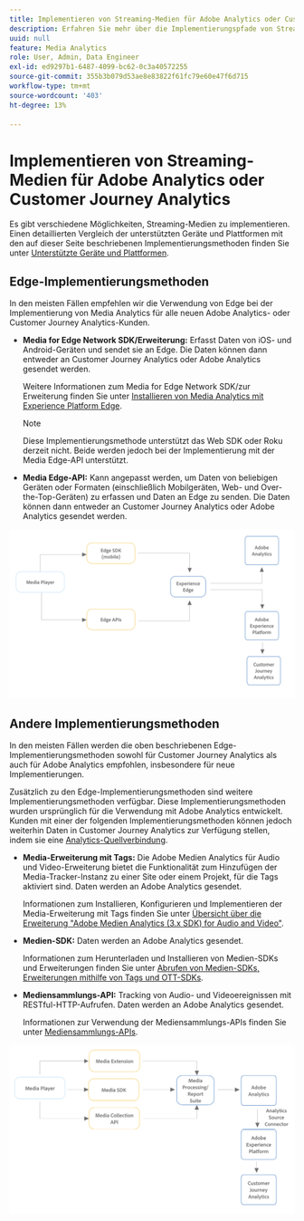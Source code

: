 ```yaml
---
title: Implementieren von Streaming-Medien für Adobe Analytics oder Customer Journey Analytics
description: Erfahren Sie mehr über die Implementierungspfade von Streaming-Medien.
uuid: null
feature: Media Analytics
role: User, Admin, Data Engineer
exl-id: ed9297b1-6487-4099-bc62-0c3a40572255
source-git-commit: 355b3b079d53ae8e83822f61fc79e60e47f6d715
workflow-type: tm+mt
source-wordcount: '403'
ht-degree: 13%

---
```


# Implementieren von Streaming-Medien für Adobe Analytics oder Customer Journey Analytics

Es gibt verschiedene Möglichkeiten, Streaming-Medien zu implementieren. Einen detaillierten Vergleich der unterstützten Geräte und Plattformen mit den auf dieser Seite beschriebenen Implementierungsmethoden finden Sie unter [Unterstützte Geräte und Plattformen](/help/getting-started/supported-devices.md).

## Edge-Implementierungsmethoden

In den meisten Fällen empfehlen wir die Verwendung von Edge bei der Implementierung von Media Analytics für alle neuen Adobe Analytics- oder Customer Journey Analytics-Kunden.

* **Media for Edge Network SDK/Erweiterung:** Erfasst Daten von iOS- und Android-Geräten und sendet sie an Edge. Die Daten können dann entweder an Customer Journey Analytics oder Adobe Analytics gesendet werden.

  Weitere Informationen zum Media for Edge Network SDK/zur Erweiterung finden Sie unter [Installieren von Media Analytics mit Experience Platform Edge](/help/implementation/implementation-edge.md).

  >[!NOTE]
  >
  >Diese Implementierungsmethode unterstützt das Web SDK oder Roku derzeit nicht. Beide werden jedoch bei der Implementierung mit der Media Edge-API unterstützt.

* **Media Edge-API:** Kann angepasst werden, um Daten von beliebigen Geräten oder Formaten (einschließlich Mobilgeräten, Web- und Over-the-Top-Geräten) zu erfassen und Daten an Edge zu senden. Die Daten können dann entweder an Customer Journey Analytics oder Adobe Analytics gesendet werden.

  <!-- For more information about the Media Edge API, see (link to John's docs when they're ready) -->

![CJA-Workflow](assets/cja-implementation.png)

## Andere Implementierungsmethoden

In den meisten Fällen werden die oben beschriebenen Edge-Implementierungsmethoden sowohl für Customer Journey Analytics als auch für Adobe Analytics empfohlen, insbesondere für neue Implementierungen.

Zusätzlich zu den Edge-Implementierungsmethoden sind weitere Implementierungsmethoden verfügbar. Diese Implementierungsmethoden wurden ursprünglich für die Verwendung mit Adobe Analytics entwickelt. Kunden mit einer der folgenden Implementierungsmethoden können jedoch weiterhin Daten in Customer Journey Analytics zur Verfügung stellen, indem sie eine [Analytics-Quellverbindung](https://experienceleague.adobe.com/docs/experience-platform/sources/ui-tutorials/create/adobe-applications/analytics.html?lang=de).

* **Media-Erweiterung mit Tags:** Die Adobe Medien Analytics für Audio und Video-Erweiterung bietet die Funktionalität zum Hinzufügen der Media-Tracker-Instanz zu einer Site oder einem Projekt, für die Tags aktiviert sind. Daten werden an Adobe Analytics gesendet.

  Informationen zum Installieren, Konfigurieren und Implementieren der Media-Erweiterung mit Tags finden Sie unter [Übersicht über die Erweiterung &quot;Adobe Medien Analytics (3.x SDK) for Audio and Video&quot;](https://experienceleague.adobe.com/docs/experience-platform/tags/extensions/client/media-analytics-3x/overview.html).

* **Medien-SDK:**  Daten werden an Adobe Analytics gesendet.

  Informationen zum Herunterladen und Installieren von Medien-SDKs und Erweiterungen finden Sie unter [Abrufen von Medien-SDKs, Erweiterungen mithilfe von Tags und OTT-SDKs](/help/getting-started/download-sdks.md).

* **Mediensammlungs-API:** Tracking von Audio- und Videoereignissen mit RESTful-HTTP-Aufrufen. Daten werden an Adobe Analytics gesendet.

  Informationen zur Verwendung der Mediensammlungs-APIs finden Sie unter [Mediensammlungs-APIs](media-collection-api/mc-api-overview.md).


![Analytics-Workflow](assets/analytics-implementation.png)

<!--
(Not sure if we need the following paragraph and graphic. Paragraph is somewhat redundant with the intro paragraph of this article)
Choose the implementation method depending on the supported platforms. Some players are not supported by the Media SDKs or the Adobe Experience Platform Media Extensions. The Media Collection APIs provide a way to support those players. For information on supported devices, see [Supported devices and platforms](/help/getting-started/supported-devices.md).

![Media Flow](media-sdk/assets/choose-media-flow2.png)
-->
